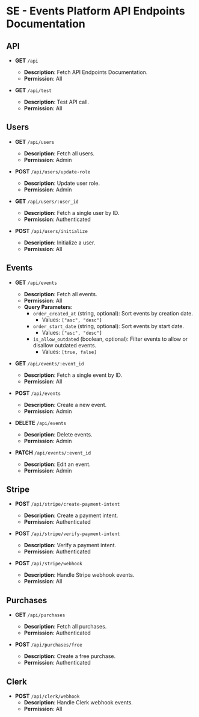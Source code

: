 # SE - Events Platform API Endpoints Documentation

## API
- **GET** `/api`  
  - **Description**: Fetch API Endpoints Documentation.
  - **Permission**: All

- **GET** `/api/test`  
  - **Description**: Test API call.
  - **Permission**: All

## Users
- **GET** `/api/users`  
  - **Description**: Fetch all users.
  - **Permission**: Admin

- **POST** `/api/users/update-role`  
  - **Description**: Update user role.
  - **Permission**: Admin

- **GET** `/api/users/:user_id`  
  - **Description**: Fetch a single user by ID.
  - **Permission**: Authenticated

- **POST** `/api/users/initialize`  
  - **Description**: Initialize a user.
  - **Permission**: All

## Events
- **GET** `/api/events`  
  - **Description**: Fetch all events.
  - **Permission**: All
  - **Query Parameters**:
    - `order_created_at` (string, optional): Sort events by creation date.
      - Values: `["asc", "desc"]`
    - `order_start_date` (string, optional): Sort events by start date.
      - Values: `["asc", "desc"]`
    - `is_allow_outdated` (boolean, optional): Filter events to allow or disallow outdated events.
      - Values: `[true, false]`

- **GET** `/api/events/:event_id`  
  - **Description**: Fetch a single event by ID.
  - **Permission**: All

- **POST** `/api/events`  
  - **Description**: Create a new event.
  - **Permission**: Admin

- **DELETE** `/api/events`  
  - **Description**: Delete events.
  - **Permission**: Admin

- **PATCH** `/api/events/:event_id`  
  - **Description**: Edit an event.
  - **Permission**: Admin

## Stripe
- **POST** `/api/stripe/create-payment-intent`  
  - **Description**: Create a payment intent.
  - **Permission**: Authenticated

- **POST** `/api/stripe/verify-payment-intent`  
  - **Description**: Verify a payment intent.
  - **Permission**: Authenticated

- **POST** `/api/stripe/webhook`  
  - **Description**: Handle Stripe webhook events.
  - **Permission**: All

## Purchases
- **GET** `/api/purchases`  
  - **Description**: Fetch all purchases.
  - **Permission**: Authenticated

- **POST** `/api/purchases/free`  
  - **Description**: Create a free purchase.
  - **Permission**: Authenticated

## Clerk
- **POST** `/api/clerk/webhook`  
  - **Description**: Handle Clerk webhook events.
  - **Permission**: All